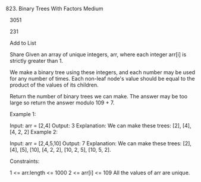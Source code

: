 823. Binary Trees With Factors
Medium

3051

231

Add to List

Share
Given an array of unique integers, arr, where each integer arr[i] is strictly greater than 1.

We make a binary tree using these integers, and each number may be used for any number of times. Each non-leaf node's value should be equal to the product of the values of its children.

Return the number of binary trees we can make. The answer may be too large so return the answer modulo 109 + 7.

 

Example 1:

Input: arr = [2,4]
Output: 3
Explanation: We can make these trees: [2], [4], [4, 2, 2]
Example 2:

Input: arr = [2,4,5,10]
Output: 7
Explanation: We can make these trees: [2], [4], [5], [10], [4, 2, 2], [10, 2, 5], [10, 5, 2].
 

Constraints:

1 <= arr.length <= 1000
2 <= arr[i] <= 109
All the values of arr are unique.